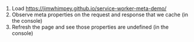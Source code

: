 1. Load https://jimwhimpey.github.io/service-worker-meta-demo/
2. Observe meta properties on the request and response that we cache (in the console)
3. Refresh the page and see those properties are undefined (in the console)
